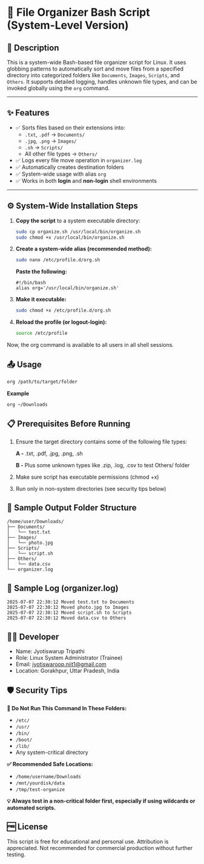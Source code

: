 # 📂 File Organizer Bash Script (System-Level Version)

## 📝 Description

This is a system-wide Bash-based file organizer script for Linux. It uses globbing patterns to automatically sort and move files from a specified directory into categorized folders like `Documents`, `Images`, `Scripts`, and `Others`. It supports detailed logging, handles unknown file types, and can be invoked globally using the `org` command.

---

## ✨ Features

- ✅ Sorts files based on their extensions into:
  - `.txt`, `.pdf` → `Documents/`
  - `.jpg`, `.png` → `Images/`
  - `.sh` → `Scripts/`
  - All other file types → `Others/`
- ✅ Logs every file move operation in `organizer.log`
- ✅ Automatically creates destination folders
- ✅ System-wide usage with alias `org`
- ✅ Works in both **login** and **non-login** shell environments

---

## ⚙️ System-Wide Installation Steps

1. **Copy the script** to a system executable directory:
   ```bash
   sudo cp organize.sh /usr/local/bin/organize.sh
   sudo chmod +x /usr/local/bin/organize.sh
2. **Create a system-wide alias (recommended method):**
   ```bash
   sudo nano /etc/profile.d/org.sh
   ```
   **Paste the following:**
   ```
   #!/bin/bash
   alias org='/usr/local/bin/organize.sh'
3. **Make it executable:**
   ```bash
   sudo chmod +x /etc/profile.d/org.sh
4. **Reload the profile (or logout-login):**
   ```bash
   source /etc/profile
Now, the org command is available to all users in all shell sessions.

## 📤 Usage
```bash
org /path/to/target/folder
```
**Example**
```
org ~/Downloads
```

## 📋 Prerequisites Before Running
1. Ensure the target directory contains some of the following file types:

   **A -** .txt, .pdf, .jpg, .png, .sh

   **B -**  Plus some unknown types like .zip, .log, .csv to test Others/ folder

2. Make sure script has executable permissions (chmod +x)

3. Run only in non-system directories (see security tips below)

## 📂 Sample Output Folder Structure
```
/home/user/Downloads/
├── Documents/
│   └── test.txt
├── Images/
│   └── photo.jpg
├── Scripts/
│   └── script.sh
├── Others/
│   └── data.csv
└── organizer.log
```

## 📄 Sample Log (organizer.log)
```
2025-07-07 22:30:12 Moved test.txt to Documents
2025-07-07 22:30:12 Moved photo.jpg to Images
2025-07-07 22:30:12 Moved script.sh to Scripts
2025-07-07 22:30:12 Moved data.csv to Others
```

## 👨‍💻 Developer

* Name: Jyotiswarup Tripathi
* Role: Linux System Administrator (Trainee)
* Email: jyotiswaroop.niit1@gmail.com
* Location: Gorakhpur, Uttar Pradesh, India

## 🛡️ Security Tips

**🚫 Do Not Run This Command In These Folders:** 
* `/etc/`
* `/usr/`
* `/bin/`
* `/boot/`
* `/lib/`
* Any system-critical directory

**✅ Recommended Safe Locations:**
* `/home/username/Downloads`
* `/mnt/yourdisk/data`
* `/tmp/test-organize`
  
**💡 Always test in a non-critical folder first, especially if using wildcards or automated scripts.**

## 🆓 License

This script is free for educational and personal use. Attribution is appreciated. Not recommended for commercial production without further testing.
